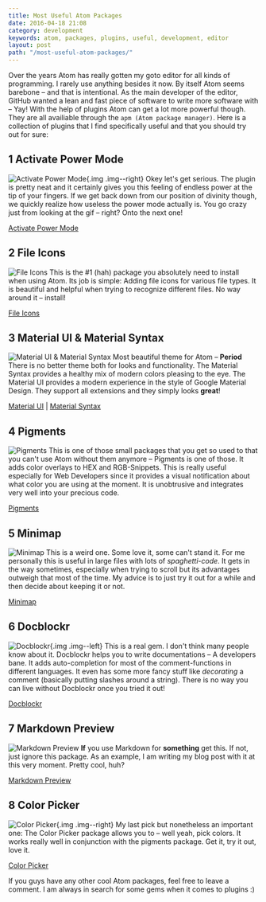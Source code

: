 ```yaml
---
title: Most Useful Atom Packages
date: 2016-04-18 21:08 
category: development
keywords: atom, packages, plugins, useful, development, editor
layout: post
path: "/most-useful-atom-packages/"
---
```


Over the years Atom has really gotten my goto editor for all kinds of programming. I rarely use anything besides it now. By itself Atom seems barebone – and that is intentional. As the main developer of the editor, GitHub wanted a lean and fast piece of software to write more software with – Yay!
With the help of plugins Atom can get a lot more powerful though. They are all availiable through the `apm (Atom package manager)`. Here is a collection of plugins that I find specifically useful and that you should try out for sure:

## 1 Activate Power Mode
![Activate Power Mode](activate-power-mode.gif "best plugin EVER"){.img .img--right}
Okey let's get serious. The plugin is pretty neat and it certainly gives you this feeling of endless power at the tip of your fingers. If we get back down from our position of divinity though, we quickly realize how useless the power mode actually is. You go crazy just from looking at the gif – right? Onto the next one!

[Activate Power Mode](https://atom.io/packages/activate-power-mode)

## 2 File Icons
![File Icons](file-icons.png "File Icons")
This is the #1 (hah) package you absolutely need to install when using Atom. Its job is simple: Adding file icons for various file types. It is beautiful and helpful when trying to recognize different files. No way around it – install!

[File Icons](https://atom.io/packages/file-icons)

## 3 Material UI & Material Syntax
![Material UI & Material Syntax](material-syntax.png "Material UI & Material Syntax")
Most beautiful theme for Atom – **Period** There is no better theme both for looks and functionality. The Material Syntax provides a healthy mix of modern colors pleasing to the eye. The Material UI provides a modern experience in the style of Google Material Design. They support all extensions and they simply looks **great**!

[Material UI](https://atom.io/themes/atom-material-ui) | [Material Syntax](https://atom.io/themes/atom-material-syntax)

## 4 Pigments
![Pigments](pigments.gif "Pigments")
This is one of those small packages that you get so used to that you can't use Atom without them anymore – Pigments is one of those. It adds color overlays to HEX and RGB-Snippets. This is really useful especially for Web Developers since it provides a visual notification about what color you are using at the moment. It is unobtrusive and integrates very well into your precious code.

[Pigments](https://atom.io/packages/pigments)

## 5 Minimap
![Minimap](minimap.png "Minimap")
This is a weird one. Some love it, some can't stand it. For me personally this is useful in large files with lots of *spaghetti-code*. It gets in the way sometimes, especially when trying to scroll but its advantages outweigh that most of the time. My advice is to just try it out for a while and then decide about keeping it or not.

[Minimap](https://atom.io/packages/minimap)

## 6 Docblockr
![Docblockr](docblockr.gif "Docblockr"){.img .img--left}
This is a real gem. I don't think many people know about it. Docblockr helps you to write documentations – A developers bane. It adds auto-completion for most of the comment-functions in different languages. It even has some more fancy stuff like *decorating* a comment (basically putting slashes around a string). There is no way you can live without Docblockr once you tried it out!

[Docblockr](https://atom.io/packages/docblockr)

## 7 Markdown Preview
![Markdown Preview](markdown-preview.png "Markdown Preview")
**If** you use Markdown for **something** get this. If not, just ignore this package. As an example, I am writing my blog post with it at this very moment. Pretty cool, huh?

[Markdown Preview](https://atom.io/packages/markdown-preview)

## 8 Color Picker
![Color Picker](color-picker.gif "Color Picker"){.img .img--right}
My last pick but nonetheless an important one: The Color Picker package allows you to – well yeah, pick colors. It works really well in conjunction with the pigments package. Get it, try it out, love it.

[Color Picker](https://atom.io/packages/color-picker)

If you guys have any other cool Atom packages, feel free to leave a comment. I am always in search for some gems when it comes to plugins :)
